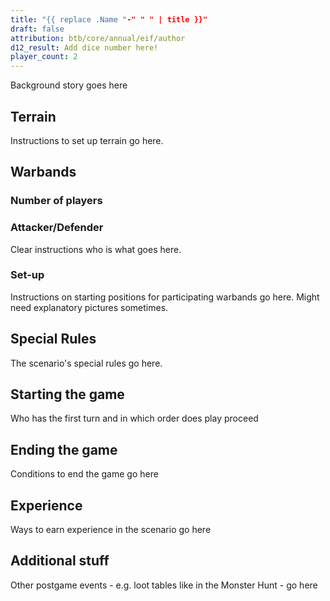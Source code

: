 ```yaml
---
title: "{{ replace .Name "-" " " | title }}"
draft: false
attribution: btb/core/annual/eif/author
d12_result: Add dice number here!
player_count: 2
---
```

Background story goes here

## Terrain
Instructions to set up terrain go here.

## Warbands
### Number of players

### Attacker/Defender
Clear instructions who is what goes here.
### Set-up
Instructions on starting positions for participating warbands go here. Might need explanatory pictures sometimes.

## Special Rules
The scenario's special rules go here.

## Starting the game
Who has the first turn and in which order does play proceed

## Ending the game
Conditions to end the game go here

## Experience
Ways to earn experience in the scenario go here

## Additional stuff
Other postgame events - e.g. loot tables like in the Monster Hunt - go here